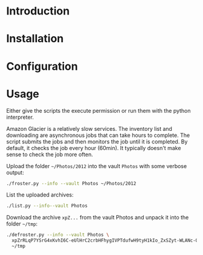 # Introduction

# Installation

# Configuration

# Usage

Either give the scripts the execute permission or run them with the python interpreter.

Amazon Glacier is a relatively slow services. The inventory list and downloading are asynchronous jobs that can take hours to complete. The script submits the jobs and then monitors the job until it is completed. By default, it checks the job every hour (60min). It typically doesn't make sense to check the job more often.

Upload the folder `~/Photos/2012` into the vault `Photos` with some verbose output:
```bash
./froster.py --info --vault Photos ~/Photos/2012
```

List the uploaded archives:
```bash
./list.py --info--vault Photos
```

Download the archive `xpZ...` from the vault Photos and unpack it into the folder `~/tmp`:
```bash
./defroster.py --info --vault Photos \
  xpZrRLqP7YSrG4xKvhI6C-eUlHrC2crbHFhygIVPTdufwH9tyH1kIo_ZxSZyt-WLANc-O-38wOuXppQAzoMH8vkEbfj5lbhu4SvIfXx9WJjyRSKmgabcLycxjl2KUDG1NKVvoQlYAQ \
  ~/tmp
```